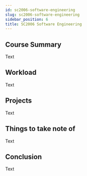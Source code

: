 ```yaml
---
id: sc2006-software-engineering
slug: sc2006-software-engineering
sidebar_position: 6
title: SC2006 Software Engineering
---
```


## Course Summary

Text

## Workload

Text

## Projects

Text

## Things to take note of

Text

## Conclusion

Text
